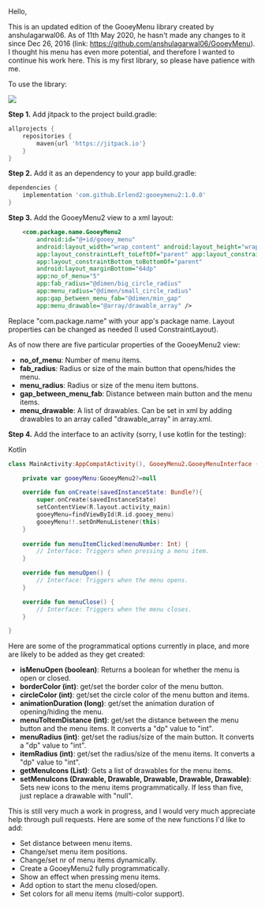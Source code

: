 Hello,

This is an updated edition of the GooeyMenu library created by anshulagarwal06. 
As of 11th May 2020, he hasn't made any changes to it since Dec 26, 2016 (link: https://github.com/anshulagarwal06/GooeyMenu). 
I thought his menu has even more potential, and therefore I wanted to continue his work here.
This is my first library, so please have patience with me.

To use the library:

[![](https://jitpack.io/v/Erlend2/GooeyMenu2.svg)](https://jitpack.io/#Erlend2/GooeyMenu2)

**Step 1.** Add jitpack to the project build.gradle:
```gradle
allprojects {
    repositories {
        maven{url 'https://jitpack.io'}
    }
}
```

**Step 2.** Add it as an dependency to your app build.gradle:

```gradle
dependencies {
    implementation 'com.github.Erlend2:gooeymenu2:1.0.0'
}
```

**Step 3.** Add the GooeyMenu2 view to a xml layout:

```xml
    <com.package.name.GooeyMenu2
        android:id="@+id/gooey_menu"
        android:layout_width="wrap_content" android:layout_height="wrap_content"
        app:layout_constraintLeft_toLeftOf="parent" app:layout_constraintRight_toRightOf="parent"
        app:layout_constraintBottom_toBottomOf="parent"
        android:layout_marginBottom="64dp"
        app:no_of_menu="5"
        app:fab_radius="@dimen/big_circle_radius"
        app:menu_radius="@dimen/small_circle_radius"
        app:gap_between_menu_fab="@dimen/min_gap"
        app:menu_drawable="@array/drawable_array" />
```

Replace "com.package.name" with your app's package name. Layout properties can be changed as needed (I used ConstraintLayout).

As of now there are five particular properties of the GooeyMenu2 view:

* **no_of_menu**: Number of menu items.
* **fab_radius**: Radius or size of the main button that opens/hides the menu.
* **menu_radius**: Radius or size of the menu item buttons.
* **gap_between_menu_fab**: Distance between main button and the menu items.
* **menu_drawable**: A list of drawables. Can be set in xml by adding drawables to an array called "drawable_array" in array.xml.

**Step 4.** Add the interface to an activity (sorry, I use kotlin for the testing):

Kotlin

```kotlin
class MainActivity:AppCompatActivity(), GooeyMenu2.GooeyMenuInterface {

    private var gooeyMenu:GooeyMenu2?=null    

    override fun onCreate(savedInstanceState: Bundle?){
        super.onCreate(savedInstanceState)
        setContentView(R.layout.activity_main)
        gooeyMenu=findViewById(R.id.gooey_menu)
        gooeyMenu!!.setOnMenuListener(this)
    }
    
    override fun menuItemClicked(menuNumber: Int) {
        // Interface: Triggers when pressing a menu item.
    }

    override fun menuOpen() {
        // Interface: Triggers when the menu opens.
    }

    override fun menuClose() {
        // Interface: Triggers when the menu closes.
    }

}
```

Here are some of the programmatical options currently in place, and more are likely to be added as they get created:

* **isMenuOpen (boolean)**: Returns a boolean for whether the menu is open or closed.
* **borderColor (int)**: get/set the border color of the menu button.
* **circleColor (int)**: get/set the circle color of the menu button and items.
* **animationDuration (long)**: get/set the animation duration of opening/hiding the menu.
* **menuToItemDistance (int)**: get/set the distance between the menu button and the menu items. It converts a "dp" value to "int".
* **menuRadius (int)**: get/set the radius/size of the main button. It converts a "dp" value to "int".
* **itemRadius (int)**: get/set the radius/size of the menu items. It converts a "dp" value to "int".
* **getMenuIcons (List<Drawable>)**: Gets a list of drawables for the menu items.
* **setMenuIcons (Drawable, Drawable, Drawable, Drawable, Drawable)**: Sets new icons to the menu items programmatically. If less than five, just replace a drawable with "null".

This is still very much a work in progress, and I would very much appreciate help through pull requests. Here are some of the new functions I'd like to add:

* Set distance between menu items.
* Change/set menu item positions.
* Change/set nr of menu items dynamically.
* Create a GooeyMenu2 fully programmatically.
* Show an effect when pressing menu items.
* Add option to start the menu closed/open.
* Set colors for all menu items (multi-color support).
